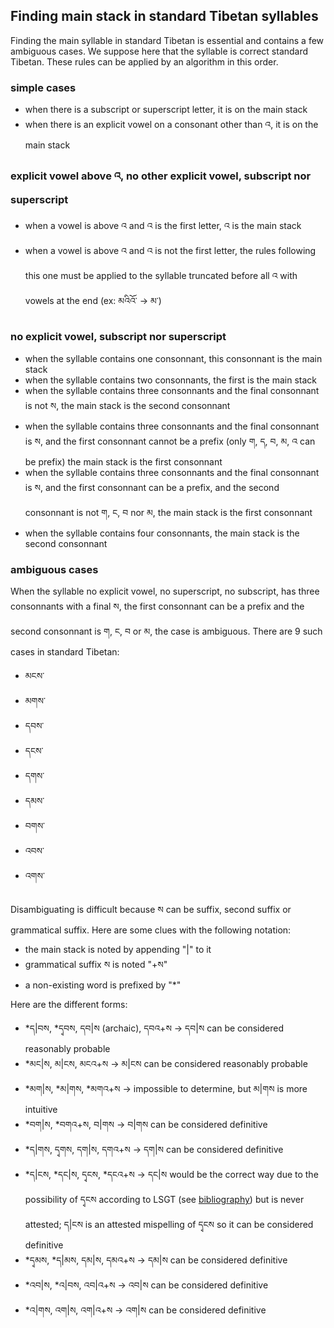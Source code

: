 ## Finding main stack in standard Tibetan syllables

Finding the main syllable in standard Tibetan is essential and contains a few ambiguous cases. We suppose here that the syllable is correct standard Tibetan. These rules can be applied by an algorithm in this order.

### simple cases

- when there is a subscript or superscript letter, it is on the main stack
- when there is an explicit vowel on a consonant other than འ, it is on the main stack

### explicit vowel above འ, no other explicit vowel, subscript nor superscript

- when a vowel is above འ and འ is the first letter, འ is the main stack
- when a vowel is above འ and འ is not the first letter, the rules following this one must be applied to the syllable truncated before all འ with vowels at the end (ex: མའིའོ་ -> མ་)

### no explicit vowel, subscript nor superscript

- when the syllable contains one consonnant, this consonnant is the main stack
- when the syllable contains two consonnants, the first is the main stack
- when the syllable contains three consonnants and the final consonnant is not ས, the main stack is the second consonnant
- when the syllable contains three consonnants and the final consonnant is ས, and the first consonnant cannot be a prefix (only ག, ད, བ, མ, འ can be prefix) the main stack is the first consonnant
- when the syllable contains three consonnants and the final consonnant is ས, and the first consonnant can be a prefix, and the second consonnant is not ག, ང, བ nor མ, the main stack is the first consonnant
- when the syllable contains four consonnants, the main stack is the second consonnant

### ambiguous cases

When the syllable no explicit vowel, no superscript, no subscript, has three consonnants with a final ས, the first consonnant can be a prefix and the second consonnant is ག, ང, བ or མ, the case is ambiguous. There are 9 such cases in standard Tibetan:

- མངས་
- མགས་
- དབས་
- དངས་
- དགས་
- དམས་
- བགས་
- འབས་
- འགས་

Disambiguating is difficult because ས can be suffix, second suffix or grammatical suffix. Here are some clues with the following notation: 

- the main stack is noted by appending "|" to it
- grammatical suffix ས is noted "+ས"
- a non-existing word is prefixed by "*"

Here are the different forms:

- *ད|བས, *དྭབས, དབ|ས (archaic), དབའ+ས -> དབ|ས can be considered reasonably probable
- *མང|ས, མ|ངས, མངའ+ས -> མ|ངས can be considered reasonably probable
- *མག|ས, *མ|གས, *མགའ+ས -> impossible to determine, but མ|གས is more intuitive
- *བག|ས, *བགའ+ས, བ|གས -> བ|གས can be considered definitive
- *ད|གས, དྭགས, དག|ས, དགའ+ས -> དག|ས can be considered definitive
- *ད|ངས, *དང|ས, དྭངས, *དངའ+ས -> དང|ས would be the correct way due to the possibility of དྭངས according to LSGT (see [bibliography](https://github.com/eroux/tibetan-spellchecker/blob/master/doc/bibliography.md)) but is never attested; ད|ངས is an attested mispelling of དྭངས so it can be considered definitive
- *དྭམས, *ད|མས, དམ|ས, དམའ+ས -> དམ|ས can be considered definitive
- *འབ|ས, *འ|བས, འབ|འ+ས -> འབ|ས can be considered definitive
- *འ|གས, འག|ས, འག|འ+ས -> འག|ས can be considered definitive
